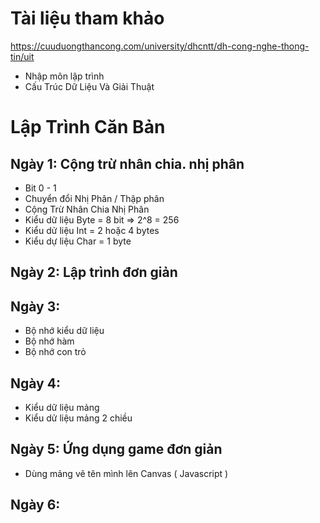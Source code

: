 # Tài liệu tham khảo
https://cuuduongthancong.com/university/dhcntt/dh-cong-nghe-thong-tin/uit
- Nhập môn lập trình
- Cấu Trúc Dữ Liệu Và Giải Thuật

# Lập Trình Căn Bản

## Ngày 1: Cộng trừ nhân chia. nhị phân

- Bit 0 - 1
- Chuyển đổi Nhị Phân / Thập phân
- Cộng Trừ Nhân Chia Nhị Phân
- Kiểu dữ liệu Byte = 8 bit => 2^8 = 256 
- Kiểu dử liệu Int = 2 hoặc 4 bytes
- Kiểu dự liệu Char = 1 byte


## Ngày 2: Lập trình đơn giản 


## Ngày 3:

- Bộ nhớ kiểu dữ liệu
- Bộ nhớ hàm 
- Bộ nhớ con trỏ

## Ngày 4:
- Kiểu dữ liệu mảng
- Kiểu dử liệu mảng 2 chiều

## Ngày 5: Ứng dụng game đơn giản
- Dùng mảng vẽ tên mình lên Canvas ( Javascript )

## Ngày 6:

